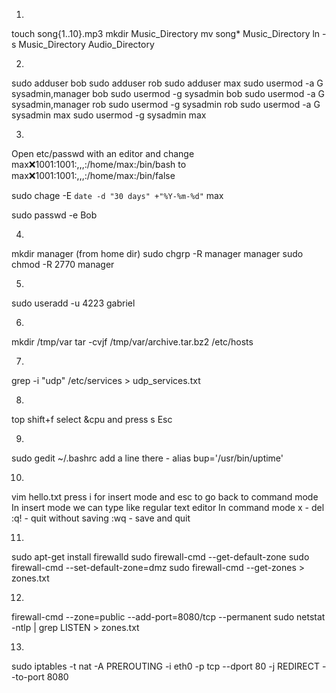 1. 
touch song{1..10}.mp3
mkdir Music_Directory
mv song* Music_Directory
ln -s Music_Directory Audio_Directory

2.
sudo adduser bob
sudo adduser rob
sudo adduser max
sudo usermod -a G sysadmin,manager bob
sudo usermod -g sysadmin bob
sudo usermod -a G sysadmin,manager rob
sudo usermod -g sysadmin rob
sudo usermod -a G sysadmin max
sudo usermod -g sysadmin max

3.
Open etc/passwd with an editor and change max:x:1001:1001:,,,:/home/max:/bin/bash to max:x:1001:1001:,,,:/home/max:/bin/false

sudo chage -E `date -d "30 days" +"%Y-%m-%d"` max

sudo passwd -e Bob

4.
mkdir manager (from home dir)
sudo chgrp -R manager manager
sudo chmod -R 2770 manager

5.
sudo useradd -u 4223 gabriel

6.
mkdir /tmp/var
tar -cvjf /tmp/var/archive.tar.bz2 /etc/hosts

7.
grep -i "udp" /etc/services > udp_services.txt

8.
top 
shift+f
select &cpu and press s
Esc

9.
sudo gedit ~/.bashrc
add a line there - alias bup='/usr/bin/uptime'

10.
vim hello.txt
press i for insert mode and esc to go back to command mode
In insert mode we can type like regular text editor
In command mode 
x - del
:q! - quit without saving
:wq - save and quit
 
11.
sudo apt-get install firewalld
sudo firewall-cmd --get-default-zone
sudo firewall-cmd --set-default-zone=dmz
sudo firewall-cmd --get-zones > zones.txt

12.
firewall-cmd --zone=public --add-port=8080/tcp --permanent
sudo netstat -ntlp | grep LISTEN > zones.txt

13.
sudo iptables -t nat -A PREROUTING -i eth0 -p tcp --dport 80 -j REDIRECT --to-port 8080



